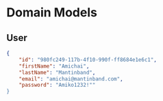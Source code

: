 # Domain Models

## User

```json
{
    "id": "980fc249-117b-4f10-990f-ff8684e1e6c1",
    "firstName": "Amichai",
    "lastName": "Mantinband",
    "email": "amichai@mantinband.com",
    "password": "Amiko1232!""
}
```
